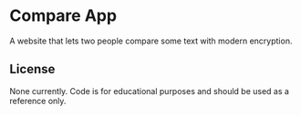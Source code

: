 # Compare App
A website that lets two people compare some text with modern encryption.

## License
None currently. Code is for educational purposes and should be used as a reference only.
